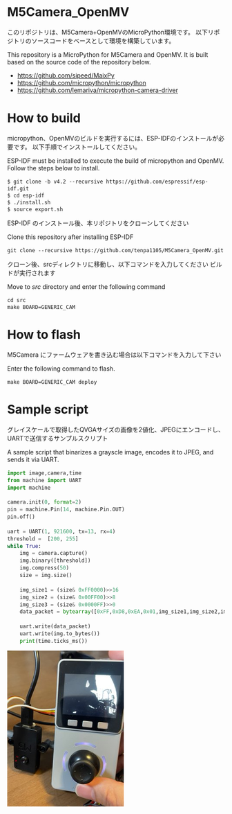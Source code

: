 # M5Camera_OpenMV

このリポジトリは、M5Camera+OpenMVのMicroPython環境です。
以下リポジトリのソースコードをベースとして環境を構築しています。

This repository is a MicroPython for M5Camera and OpenMV. 
It is built based on the source code of the repository below.

+ https://github.com/sipeed/MaixPy
+ https://github.com/micropython/micropython
+ https://github.com/lemariva/micropython-camera-driver



# How to build

micropython、OpenMVのビルドを実行するには、ESP-IDFのインストールが必要です。
以下手順でインストールしてください。

ESP-IDF must be installed to execute the build of micropython and OpenMV.
Follow the steps below to install.

```
$ git clone -b v4.2 --recursive https://github.com/espressif/esp-idf.git
$ cd esp-idf
$ ./install.sh
$ source export.sh
```
ESP-IDF のインストール後、本リポジトリをクローンしてください

Clone this repository after installing ESP-IDF
```
git clone --recursive https://github.com/tenpa1105/M5Camera_OpenMV.git
```
クローン後、srcディレクトリに移動し、以下コマンドを入力してください
ビルドが実行されます

Move to *src* directory and enter the following command
```
cd src
make BOARD=GENERIC_CAM 
```

# How to flash

M5Camera にファームウェアを書き込む場合は以下コマンドを入力して下さい

Enter the following command to flash.
```
make BOARD=GENERIC_CAM deploy
```

# Sample script
グレイスケールで取得したQVGAサイズの画像を2値化、JPEGにエンコードし、UARTで送信するサンプルスクリプト

A sample script that binarizes a grayscle image, encodes it to JPEG, and sends it via UART.
```python
import image,camera,time
from machine import UART
import machine

camera.init(0, format=2)
pin = machine.Pin(14, machine.Pin.OUT)
pin.off()

uart = UART(1, 921600, tx=13, rx=4)
threshold =  [200, 255]
while True:
    img = camera.capture()
    img.binary([threshold])
    img.compress(50)
    size = img.size()

    img_size1 = (size& 0xFF0000)>>16
    img_size2 = (size& 0x00FF00)>>8
    img_size3 = (size& 0x0000FF)>>0
    data_packet = bytearray([0xFF,0xD8,0xEA,0x01,img_size1,img_size2,img_size3,0x00,0x00,0x00])

    uart.write(data_packet)
    uart.write(img.to_bytes())
    print(time.ticks_ms())
```

![sample](/img/sample_binary_m5stack.jpeg) 
